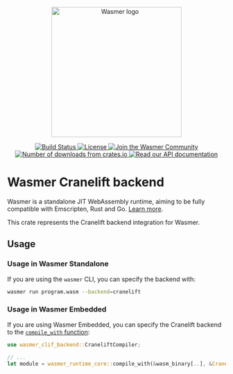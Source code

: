 <p align="center">
  <a href="https://wasmer.io" target="_blank" rel="noopener noreferrer">
    <img width="300" src="https://raw.githubusercontent.com/wasmerio/wasmer/master/assets/logo.png" alt="Wasmer logo">
  </a>
</p>

<p align="center">
  <a href="https://dev.azure.com/wasmerio/wasmer/_build/latest?definitionId=3&branchName=master">
    <img src="https://img.shields.io/azure-devops/build/wasmerio/wasmer/3.svg?style=flat-square" alt="Build Status">
  </a>
  <a href="https://github.com/wasmerio/wasmer/blob/master/LICENSE">
    <img src="https://img.shields.io/github/license/wasmerio/wasmer.svg?style=flat-square" alt="License">
  </a>
  <a href="https://spectrum.chat/wasmer">
    <img src="https://withspectrum.github.io/badge/badge.svg" alt="Join the Wasmer Community">
  </a>
  <a href="https://crates.io/crates/wasmer-clif-backend">
    <img src="https://img.shields.io/crates/d/wasmer-clif-backend.svg?style=flat-square" alt="Number of downloads from crates.io">
  </a>
  <a href="https://docs.rs/wasmer-clif-backend">
    <img src="https://docs.rs/wasmer-clif-backend/badge.svg" alt="Read our API documentation">
  </a>
</p>

# Wasmer Cranelift backend

Wasmer is a standalone JIT WebAssembly runtime, aiming to be fully
compatible with Emscripten, Rust and Go. [Learn
more](https://github.com/wasmerio/wasmer).

This crate represents the Cranelift backend integration for Wasmer.

## Usage

### Usage in Wasmer Standalone

If you are using the `wasmer` CLI, you can specify the backend with:

```sh
wasmer run program.wasm --backend=cranelift
```

### Usage in Wasmer Embedded

If you are using Wasmer Embedded, you can specify
the Cranelift backend to the [`compile_with` function](https://docs.rs/wasmer-runtime-core/*/wasmer_runtime_core/fn.compile_with.html):

```rust
use wasmer_clif_backend::CraneliftCompiler;

// ...
let module = wasmer_runtime_core::compile_with(&wasm_binary[..], &CraneliftCompiler::new());
```
